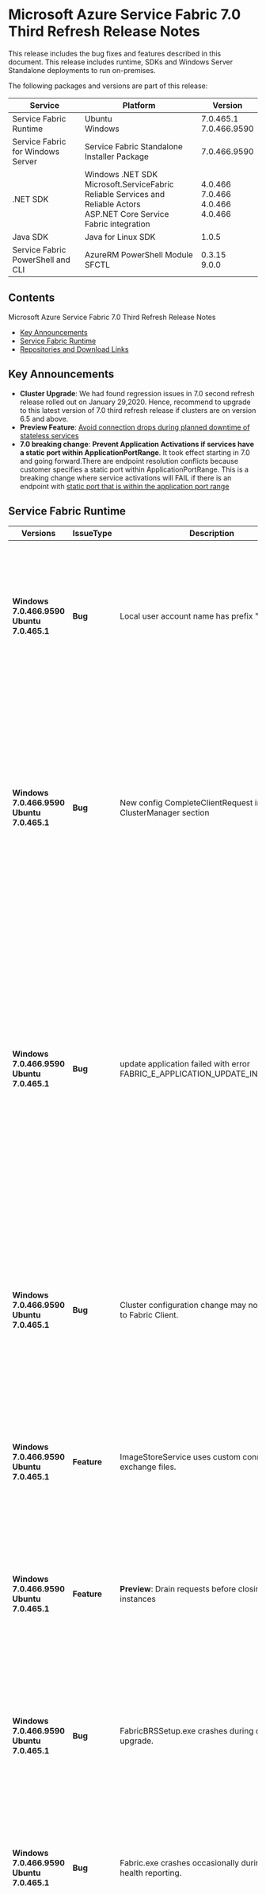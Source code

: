 # Microsoft Azure Service Fabric 7.0 Third Refresh Release Notes

This release includes the bug fixes and features described in this document. This release includes runtime, SDKs and Windows Server Standalone deployments to run on-premises. 

The following packages and versions are part of this release:

| Service | Platform | Version |
|---------|----------|---------|
|Service Fabric Runtime| Ubuntu <br> Windows | 7.0.465.1 <br> 7.0.466.9590 |
|Service Fabric for Windows Server|Service Fabric Standalone Installer Package | 7.0.466.9590 |
|.NET SDK |Windows .NET SDK <br> Microsoft.ServiceFabric <br> Reliable Services and Reliable Actors <br> ASP.NET Core Service Fabric integration|4.0.466 <br>7.0.466 <br> 4.0.466 <br> 4.0.466 |
|Java SDK  |Java for Linux SDK  | 1.0.5 |
|Service Fabric PowerShell and CLI | AzureRM PowerShell Module  <br> SFCTL |  0.3.15 <br> 9.0.0 |

## Contents 

Microsoft Azure Service Fabric 7.0 Third Refresh Release Notes

* [Key Announcements](#key-announcements)
* [Service Fabric Runtime](#service-fabric-runtime)
* [Repositories and Download Links](#repositories-and-download-links)

## Key Announcements

* **Cluster Upgrade**: We had found regression issues in 7.0 second refresh release rolled out on January 29,2020. Hence, recommend to upgrade to this latest version of 7.0 third refresh release if clusters are on version 6.5 and above.
* **Preview Feature**: [Avoid connection drops during planned downtime of stateless services](https://docs.microsoft.com/azure/service-fabric/service-fabric-application-upgrade-advanced#avoid-connection-drops-during-planned-downtime-of-stateless-services)
* **7.0 breaking change**: **Prevent Application Activations if services have a static port within ApplicationPortRange**. It took effect starting in 7.0 and going forward.There are endpoint resolution conflicts because customer specifies a static port within ApplicationPortRange. This is a breaking change where service activations will FAIL if there is an endpoint with [static port that is within the application port range](https://docs.microsoft.com/en-us/azure/service-fabric/service-fabric-application-and-service-manifests)


## Service Fabric Runtime

| Versions | IssueType | Description | Resolution | 
|----------|-----------|-|-|
| **Windows 7.0.466.9590  <br>  Ubuntu 7.0.465.1**  | **Bug** | Local user account name has prefix "WF-" | **Impact**:  Service Fabric Runtime creates local user accounts for operations. Account names are generated from given inputs in Cluster Manifest. Some security monitoring tools raise an alarm when unknown local accounts are created. The account name didn't have a pattern and false alarms were raised. <br>**Fix**:  Generated accounts have the known prefix. <br> **Workaround**: N/A |
| **Windows 7.0.466.9590  <br>  Ubuntu 7.0.465.1**  | **Bug** | New config CompleteClientRequest in ClusterManager section | **Impact**:  For create/delete app, ClusterManager completes client request until the create/delete operations are finished. If client request has a shorter timeout than ClusterManager, it's possible that client request is timed out but ClusterManager is not and keeps on creating/deleting apps until success. <br>**Fix**:  Add a config CompleteClientRequest in ClusterManager section to allow completing client request when ClusterManager accepts request for create/delete app rather than holds the client request until operation is finished. <br> **Workaround**: N/A |
| **Windows 7.0.466.9590  <br>  Ubuntu 7.0.465.1**  | **Bug** | update application failed with error FABRIC_E_APPLICATION_UPDATE_IN_PROGRESS | **Impact**:  There is a racing problem when ClusterManager fails over during updating app. After ClusterManager is recovered, the pending updating is not picked up by ClusterManager and remains in inprogress status forever, so new update request cannot be accepted. On the other hand, delete app request doesn't clean up update information in ClusterManager, so even if the app is recreated after deleted, it will still show update in progress. <br>**Fix**:  1) Clean up update information in ClusterManager when deleting application, in case there is update in progress that prevents new update app request even when app is recreated after deleted. 2) Recover pending app update context when ClusterManager is recovered. <br> **Workaround**: N/A |
| **Windows 7.0.466.9590  <br>  Ubuntu 7.0.465.1**  | **Bug** | Cluster configuration change may not be notified to Fabric Client. | **Impact**:  Cluster configuration change is notified to configuration change handlers that a service registers to read new configuration values at change. A race condition is found at delivering notification to Fabric client user. For example, the certificate change in Cluster Manifest may not be notified to ImageStoreService and the configuration upgrade could fail by the race condition. <br>**Fix**: The race condition is fixed. <br> **Workaround**: Restart the impacted replica |
| **Windows 7.0.466.9590  <br>  Ubuntu 7.0.465.1**  | **Feature** | ImageStoreService uses custom connection to exchange files. | **Brief desc**:  ImageStoreService uses custom connection in various paths of file exchange. The file delivery includes uploading packages to Service Fabric cluster, downloading package to a node at replica instantiation, and replicating files between ImageStoreService replica. |
| **Windows 7.0.466.9590  <br>  Ubuntu 7.0.465.1**  | **Feature** | **Preview**: Drain requests before closing stateless instances | **Brief desc**:  For planned stateless instance downtime,  when the application/cluster is upgraded or nodes are getting deactivated, there are a few connections drops which are observed because the endpoint exposed by the instances is removed after it goes down. To avoid getting connections drops for planned downtime, configure the replica close delay duration in the service configuration.[**Documentation**](https://docs.microsoft.com/azure/service-fabric/service-fabric-application-upgrade-advanced#avoid-connection-drops-during-planned-downtime-of-stateless-services)|
| **Windows 7.0.466.9590  <br>  Ubuntu 7.0.465.1**  | **Bug** | FabricBRSSetup.exe crashes during cluster upgrade. | **Impact**:  Cluster upgrade can sometimes fail with FabricBRSSetup.exe crashing due to a failure to ACL listener ports, when hosting didn't properly cleanup the same port when it was closing the previous time. Fix has been done to properly cleanup such a port ACLing. <br> **Workaround**: Remove FabricBRS and then upgrade SF cluster. |
| **Windows 7.0.466.9590  <br>  Ubuntu 7.0.465.1**  | **Bug** | Fabric.exe crashes occasionally during initial health reporting. | **Impact**:  Fabric.exe may crash due to a race condition around when it's first brought up. This condition only occurs during the first system health report sent. If the first report is successful, issue will not reoccur for the remainder of the process. <br> **Workaround**: Self healing. Fabric.exe will come back if it crashes and issue will not be hit again until process restart. |
| **Windows 7.0.466.9590  <br>  Ubuntu 7.0.465.1**  | **Bug** | Cluster health string gives incorrect application and node counts. | **Impact**:  The ClusterHealth ToString method of System.Fabric.dll gives swapped node and application counts. This issue is not reflected in SFX, but can be seen in PowerShell's Get-ServiceFabricClusterHealth API if the returned result is stored and ToString is called, for example. The incorrect string has format "ClusterHealth: {0}, {1} nodes, {2} applications, {3} events". <br> **Workaround**: Swap the node and application counts. |
|**Windows 7.0.466.9590  <br>  Ubuntu 7.0.465.1**   | **Feature** | **Preview** : Support for VMSS OS ephemeral disks | **Brief desc**: Ephemeral OS disks are storage created on the local virtual machine (VM), and not saved to remote Azure Storage. They are recommended for all Service Fabric node types. [**Documentation**](https://docs.microsoft.com/en-us/azure/service-fabric/service-fabric-cluster-azure-deployment-preparation#use-ephemeral-os-disks-for-virtual-machine-scale-sets)

## Repositories and Download Links

The table below is an overview of the direct links to the packages associated with this release. 
Follow this guidance for setting up your developer environment: 
* [Geting Started with Linux](https://docs.microsoft.com/azure/service-fabric/service-fabric-get-started-linux)
* [Getting Started with Mac](https://docs.microsoft.com/azure/service-fabric/service-fabric-get-started-mac)
* [Getting Started with Windows](https://docs.microsoft.com/azure/service-fabric/service-fabric-get-started)

|Area |Package | Version | Repository |Direct Download Link |
|-|-|-|-|-|
|Service Fabric Runtime |Ubuntu Developer Set-up |7.0.465.1 |N/A | Cluster Runtime: https://apt-mo.trafficmanager.net/repos/servicefabric/pool/main/s/servicefabric <br> Service Fabric SDK for local cluster setup: https://apt-mo.trafficmanager.net/repos/servicefabric/pool/main/s/servicefabricsdkcommon/ <br> Container image: https://hub.docker.com/r/microsoft/service-fabric-onebox/ 
|| Windows Developer Set-up| 7.0.466.9590 | N/A |https://download.microsoft.com/download/a/e/6/ae642d7b-1196-49d8-bacc-c546dd5e12d0/MicrosoftServiceFabric.7.0.466.9590.exe |
|Service Fabric for Windows Server |Service Fabric Standalone Installer Package |7.0.466.9590 |N/A | https://download.microsoft.com/download/8/3/6/836E3E99-A300-4714-8278-96BC3E8B5528/7.0.466.9590/Microsoft.Azure.ServiceFabric.WindowsServer.7.0.466.9590.zip |
||Service Fabric Standalone Runtime |7.0.466.9590 |N/A |https://download.microsoft.com/download/B/0/B/B0BCCAC5-65AA-4BE3-AB13-D5FF5890F4B5/7.0.466.9590/MicrosoftAzureServiceFabric.7.0.466.9590.cab |
|.NET SDK |Windows .NET SDK |4.0.466 |N/A |https://download.microsoft.com/download/a/e/6/ae642d7b-1196-49d8-bacc-c546dd5e12d0/MicrosoftServiceFabricSDK.4.0.466.msi |
||Microsoft.ServiceFabric |7.0.466 |N/A |https://www.nuget.org |
||Reliable Services and Reliable Actors<br>\-Microsoft.ServiceFabric.Services<br>\-Microsoft.ServiceFabric.Services.Remoting<br>\-Microsoft.ServiceFabric.Services.Wcf <br>\-Microsoft.ServiceFabric.Actors <br>\-Microsoft.ServiceFabric.Actors.Wcf |4.0.466|https://github.com/Azure/service-fabric-services-and-actors-dotnet |https://www.nuget.org |
||ASP.NET Core Service Fabric integration<br>\-Microsoft.ServiceFabric.Services.AspNetCore.*|4.0.466 |https://github.com/Azure/service-fabric-aspnetcore |https://www.nuget.org |
||Data, Diagnostics and Fabric transport<br>\-Microsoft.ServiceFabric.Data <br>\-Microsoft.ServiceFabric.Data.Interfaces <br>\-Microsoft.ServiceFabric.Diagnostics.Internal <br>\-Microsoft.ServiceFabric.FabricTransport/Internal |4.0.466 |N/A| https://www.nuget.org |
||Microsoft.ServiceFabric.Data.Extensions |4.0.466 |N/A |https://www.nuget.org |
|Java SDK |Java SDK |1.0.5 |N/A |https://mvnrepository.com/artifact/com.microsoft.servicefabric/sf-actors/1.0.5 |
|Eclipse |Service Fabric plug-in for Eclipse |2.0.7 | N/A |N/A |
|Yeoman |Azure Service Fabric Java generator |1.0.7 |https://github.com/Azure/generator-azuresfjava |N/A |
||Azure Service Fabric C# generator |1.0.9 |https://github.com/Azure/generator-azuresfcsharp |N/A |
||Azure Service Fabric guest executables generator |1.0.1 |https://github.com/Azure/generator-azuresfguest |N/A|
||Azure Service Fabric Container generators |1.0.1 |https://github.com/Azure/generator-azuresfcontainer |N/A |
|CLI |Service Fabric CLI |9.0.0 |https://github.com/Azure/service-fabric-cli |https://pypi.python.org/pypi/sfctl |
|PowerShell |AzureRM.ServiceFabric |0.3.15 |https://github.com/Azure/azure-powershell/tree/preview/src/ResourceManager/ServiceFabric |https://www.powershellgallery.com/packages/AzureRM.ServiceFabric/0.3.15  |
